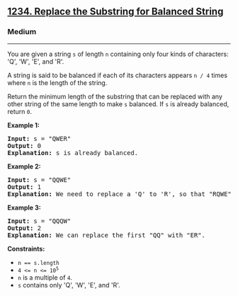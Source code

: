 <h2><a href="https://leetcode.com/problems/replace-the-substring-for-balanced-string">1234. Replace the Substring for Balanced String</a></h2>
<h3>Medium</h3>
<hr>
<p>You are given a string <code>s</code> of length <code>n</code> containing only four kinds of characters: 'Q', 'W', 'E', and 'R'.</p>
<p>A string is said to be balanced if each of its characters appears <code>n / 4</code> times where <code>n</code> is the length of the string.</p>
<p>Return the minimum length of the substring that can be replaced with any other string of the same length to make <code>s</code> balanced. If <code>s</code> is already balanced, return <code>0</code>.</p>

<p><strong>Example 1:</strong></p>
<pre>
<strong>Input:</strong> s = "QWER"
<strong>Output:</strong> 0
<strong>Explanation:</strong> s is already balanced.
</pre>

<p><strong>Example 2:</strong></p>
<pre>
<strong>Input:</strong> s = "QQWE"
<strong>Output:</strong> 1
<strong>Explanation:</strong> We need to replace a 'Q' to 'R', so that "RQWE" (or "QRWE") is balanced.
</pre>

<p><strong>Example 3:</strong></p>
<pre>
<strong>Input:</strong> s = "QQQW"
<strong>Output:</strong> 2
<strong>Explanation:</strong> We can replace the first "QQ" with "ER". 
</pre>

<p><strong>Constraints:</strong></p>
<ul>
<li><code>n == s.length</code></li>
<li><code>4 <= n <= 10<sup>5</sup></code></li>
<li><code>n</code> is a multiple of <code>4</code>.</li>
<li><code>s</code> contains only 'Q', 'W', 'E', and 'R'.</li>
</ul>
